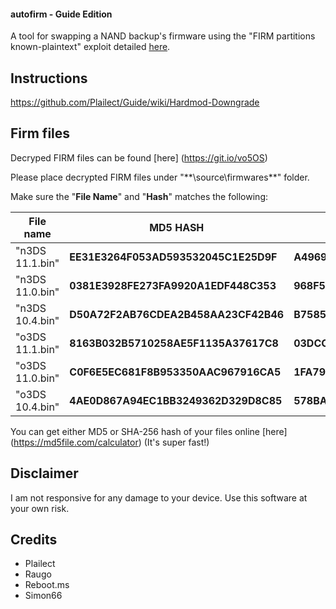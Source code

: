 #### autofirm - Guide Edition

A tool for swapping a NAND backup's firmware using the "FIRM partitions known-plaintext" exploit detailed [here](https://www.3dbrew.org/wiki/3DS_System_Flaws).

## Instructions

https://github.com/Plailect/Guide/wiki/Hardmod-Downgrade

## Firm files

Decryped FIRM files can be found [here] (https://git.io/vo5OS)

Please place decrypted FIRM files under "**\source\firmwares\**" folder.

Make sure the "**File Name**" and "**Hash**" matches the following:

| File name       | MD5 HASH                             | SHA-256 HASH                                                         |
| --------------- | ------------------------------------ | -------------------------------------------------------------------- |
| "n3DS 11.1.bin" | **EE31E3264F053AD593532045C1E25D9F** | **A49692960616442F3C6962E74D2CE0D83360A26F812B2B000C00846884E45160** |
| "n3DS 11.0.bin" | **0381E3928FE273FA9920A1EDF448C353** | **968F5F9A7E444E1CBAA3057147E0D54789A791E3295922CE646AB91914484063** |
| "n3DS 10.4.bin" | **D50A72F2AB76CDEA2B458AA23CF42B46** | **B7585270B38EA453670CBB967B6FA6D05AB4E07B2BABFAD4E7D78F42E280A2E6** |
| "o3DS 11.1.bin" | **8163B032B5710258AE5F1135A37617C8** | **03DCCE244FD203319E0802CF022DB67BB6C2EC08B6A15C01296C0C289705BE37** |
| "o3DS 11.0.bin" | **C0F6E5EC681F8B953350AAC967916CA5** | **1FA79F9A575606FC70C49A71B37DE55CACB4B808AD79C982ED93FE31685D39B1** |
| "o3DS 10.4.bin" | **4AE0D867A94EC1BB3249362D329D8C85** | **578BA58A19502CF62D887C80BFF1D207BE038E5C1B3CAD5B3306790381239A07** |

You can get either MD5 or SHA-256 hash of your files online [here] (https://md5file.com/calculator) (It's super fast!)

## Disclaimer

I am not responsive for any damage to your device. Use this software at your own risk.

## Credits

+ Plailect
+ Raugo
+ Reboot.ms
+ Simon66
